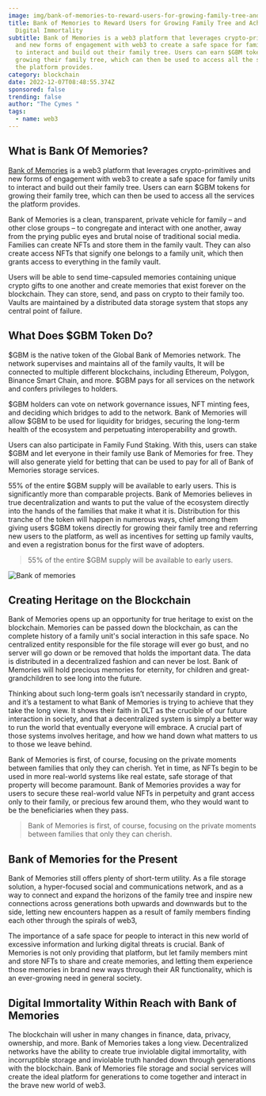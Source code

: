 ```yaml
---
image: img/bank-of-memories-to-reward-users-for-growing-family-tree-and-achieving-digital-immortality.png
title: Bank of Memories to Reward Users for Growing Family Tree and Achieving
  Digital Immortality
subtitle: Bank of Memories is a web3 platform that leverages crypto-primitives
  and new forms of engagement with web3 to create a safe space for family units
  to interact and build out their family tree. Users can earn $GBM tokens for
  growing their family tree, which can then be used to access all the services
  the platform provides.
category: blockchain
date: 2022-12-07T08:48:55.374Z
sponsored: false
trending: false
author: "The Cymes "
tags:
  - name: web3
---
```



## What is Bank Of Memories?

[Bank of Memories](https://bankofmemories.org/) is a web3 platform that leverages crypto-primitives and new forms of engagement with web3 to create a safe space for family units to interact and build out their family tree. Users can earn $GBM tokens for growing their family tree, which can then be used to access all the services the platform provides.

Bank of Memories is a clean, transparent, private vehicle for family – and other close groups – to congregate and interact with one another, away from the prying public eyes and brutal noise of traditional social media. Families can create NFTs and store them in the family vault. They can also create access NFTs that signify one belongs to a family unit, which then grants access to everything in the family vault.

Users will be able to send time-capsuled memories containing unique crypto gifts to one another and create memories that exist forever on the blockchain. They can store, send, and pass on crypto to their family too. Vaults are maintained by a distributed data storage system that stops any central point of failure.

## What Does $GBM Token Do?

$GBM is the native token of the Global Bank of Memories network. The network supervises and maintains all of the family vaults, It will be connected to multiple different blockchains, including Ethereum, Polygon, Binance Smart Chain, and more. $GBM pays for all services on the network and confers privileges to holders.

$GBM holders can vote on network governance issues, NFT minting fees, and deciding which bridges to add to the network. Bank of Memories will allow $GBM to be used for liquidity for bridges, securing the long-term health of the ecosystem and perpetuating interoperability and growth.

Users can also participate in Family Fund Staking. With this, users can stake $GBM and let everyone in their family use Bank of Memories for free. They will also generate yield for betting that can be used to pay for all of Bank of Memories storage services.

55% of the entire $GBM supply will be available to early users. This is significantly more than comparable projects. Bank of Memories believes in true decentralization and wants to put the value of the ecosystem directly into the hands of the families that make it what it is. Distribution for this tranche of the token will happen in numerous ways, chief among them giving users $GBM tokens directly for growing their family tree and referring new users to the platform, as well as incentives for setting up family vaults, and even a registration bonus for the first wave of adopters.

> 55% of the entire $GBM supply will be available to early users.

![Bank of memories](img/fcyzd57xgagvv1g.jfif "bankofmemories.org")

## Creating Heritage on the Blockchain

Bank of Memories opens up an opportunity for true heritage to exist on the blockchain. Memories can be passed down the blockchain, as can the complete history of a family unit's social interaction in this safe space. No centralized entity responsible for the file storage will ever go bust, and no server will go down or be removed that holds the important data. The data is distributed in a decentralized fashion and can never be lost. Bank of Memories will hold precious memories for eternity, for children and great-grandchildren to see long into the future.

Thinking about such long-term goals isn’t necessarily standard in crypto, and it’s a testament to what Bank of Memories is trying to achieve that they take the long view. It shows their faith in DLT as the crucible of our future interaction in society, and that a decentralized system is simply a better way to run the world that eventually everyone will embrace. A crucial part of those systems involves heritage, and how we hand down what matters to us to those we leave behind.

Bank of Memories is first, of course, focusing on the private moments between families that only they can cherish. Yet in time, as NFTs begin to be used in more real-world systems like real estate, safe storage of that property will become paramount. Bank of Memories provides a way for users to secure these real-world value NFTs in perpetuity and grant access only to their family, or precious few around them, who they would want to be the beneficiaries when they pass.

> Bank of Memories is first, of course, focusing on the private moments between families that only they can cherish.

## Bank of Memories for the Present

Bank of Memories still offers plenty of short-term utility. As a file storage solution, a hyper-focused social and communications network, and as a way to connect and expand the horizons of the family tree and inspire new connections across generations both upwards and downwards but to the side, letting new encounters happen as a result of family members finding each other through the spirals of web3,

The importance of a safe space for people to interact in this new world of excessive information and lurking digital threats is crucial. Bank of Memories is not only providing that platform, but let family members mint and store NFTs to share and create memories, and letting them experience those memories in brand new ways through their AR functionality, which is an ever-growing need in general society.

## Digital Immortality Within Reach with Bank of Memories

The blockchain will usher in many changes in finance, data, privacy, ownership, and more. Bank of Memories takes a long view. Decentralized networks have the ability to create true inviolable digital immortality, with incorruptible storage and inviolable truth handed down through generations with the blockchain. Bank of Memories file storage and social services will create the ideal platform for generations to come together and interact in the brave new world of web3.